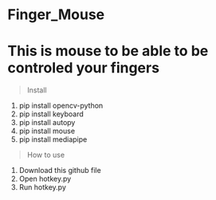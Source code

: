 # Finger_Mouse
# This is mouse to be able to be controled your fingers

>Install
1. pip install opencv-python
2. pip install keyboard
3. pip install autopy
4. pip install mouse
5. pip install mediapipe

>How to use
1. Download this github file
2. Open hotkey.py
3. Run hotkey.py

